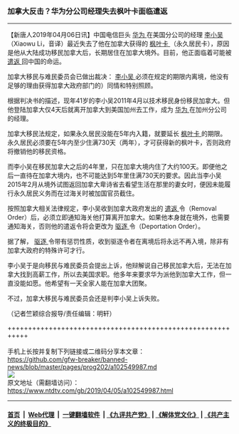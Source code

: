 ### 加拿大反击？华为分公司经理失去枫叶卡面临遣返
------------------------

<div class="post_content" itemprop="articleBody">
 <p>
  【新唐人2019年04月06日讯】中国电信巨头
  <a href="https://www.ntdtv.com/gb/华为.htm">
   华为
  </a>
  在美国分公司的经理
  <a href="https://www.ntdtv.com/gb/李小吴.htm">
   李小吴
  </a>
  （Xiaowu Li，音译）最近失去了他在加拿大获得的
  <a href="https://www.ntdtv.com/gb/枫叶卡.htm">
   枫叶卡
  </a>
  （永久居民卡），原因是他从大陆成功移民加拿大后，长期居住在加拿大境外。目前，他正面临着可能被
  <a href="https://www.ntdtv.com/gb/遣返.htm">
   遣返
  </a>
  回中国的命运。
 </p>
 <p>
  加拿大移民与难民委员会已做出裁决：
  <a href="https://www.ntdtv.com/gb/李小吴.htm">
   李小吴
  </a>
  必须在规定的期限内离境，他没有足够的理由获得加拿大政府部门的）同情和特别照顾。
 </p>
 <p>
  根据判决书的描述，现年41岁的李小吴2011年4月以技术移民身份移民加拿大。但他登陆加拿大仅4天后就离开加拿大到美国加州去工作，成为
  <a href="https://www.ntdtv.com/gb/华为.htm">
   华为
  </a>
  在加州分公司的经理。
 </p>
 <p>
  加拿大移民法规定，如果永久居民没能在5年内入籍，就要延长
  <a href="https://www.ntdtv.com/gb/枫叶卡.htm">
   枫叶卡
  </a>
  的期限。永久居民必须要在5年内至少住满730天（两年），才可获得新的枫叶卡，否则政府将撤销他的移民资格。
 </p>
 <p>
  而李小吴在移民加拿大之后的4年里，只在加拿大境内住了大约100天。即便他之后一直待在加拿大境内，也不可能达到5年里住满730天的要求。因此当李小吴2015年2月从境外试图返回加拿大卑诗省去看望生活在那里的妻女时，便因未能履行永久居民义务而在过海关时被加国官员截住。
 </p>
 <p>
  按照加拿大相关法律规定，李小吴收到加拿大政府发出的
  <a href="https://www.ntdtv.com/gb/遣返.htm">
   遣返
  </a>
  令（Removal Order）后，必须立即通知海关他打算离开加拿大。如果他本身就在境外，也需要通知海关，否则他的遣返令将会更改为
  <a href="https://www.ntdtv.com/gb/驱逐.htm">
   驱逐
  </a>
  令（Deportation Order）。
 </p>
 <p>
  据了解，
  <a href="https://www.ntdtv.com/gb/驱逐.htm">
   驱逐
  </a>
  令带有惩罚性质，收到驱逐令者在离境后将永远不再入境，除非有加拿大政府的特殊许可才行。
 </p>
 <p>
  李小吴于是向移民与难民委员会提出上诉，他辩解说自己移民加拿大后，无法在加拿大找到高薪工作，所以去美国求职。他多年来要求华为派他到加拿大工作，但一直没能如愿。他希望有一天全家人能在加拿大团聚。
 </p>
 <p>
  不过，加拿大移民与难民委员会还是判李小吴上诉失败。
 </p>
 <p>
  （记者竺颖综合报导/责任编辑：明轩）
 </p>
 <div class="single_ad">
 </div>
</div>

+++++++++++++++++++++++++++++++++++++++++++++++++++++++++++<br/><br/>
手机上长按并复制下列链接或二维码分享本文章：<br/>
https://github.com/gfw-breaker/banned-news/blob/master/pages/prog202/a102549987.md <br/>
<a href='https://github.com/gfw-breaker/banned-news/blob/master/pages/prog202/a102549987.md'><img src='https://github.com/gfw-breaker/banned-news/blob/master/pages/prog202/a102549987.md.png'/></a> <br/>
原文地址（需翻墙访问）：https://www.ntdtv.com/gb/2019/04/05/a102549987.html


------------------------
#### [首页](https://github.com/gfw-breaker/banned-news/blob/master/README.md) &nbsp;|&nbsp; [Web代理](https://github.com/labour-camp/helloworld) &nbsp;|&nbsp; [一键翻墙软件](https://github.com/gfw-breaker/nogfw/blob/master/README.md) &nbsp;| [《九评共产党》](https://github.com/gfw-breaker/9ping.md/blob/master/README.md#九评之一评共产党是什么) | [《解体党文化》](https://github.com/gfw-breaker/jtdwh.md/blob/master/README.md) | [《共产主义的终极目的》](https://github.com/gfw-breaker/gczydzjmd.md/blob/master/README.md)

